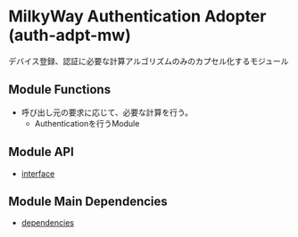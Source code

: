 MilkyWay Authentication Adopter (auth-adpt-mw)
====================

デバイス登録、認証に必要な計算アルゴリズムのみのカプセル化するモジュール

Module Functions
--------------------

* 呼び出し元の要求に応じて、必要な計算を行う。
  * Authenticationを行うModule
	
Module API
--------------------

* [interface](doc/interface.md)

Module Main Dependencies
--------------------

* [dependencies](doc/dependencies.md)

